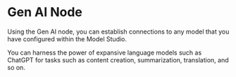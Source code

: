 # Gen AI Node

Using the Gen AI node, you can establish connections to any model that you have configured within the Model Studio.

You can harness the power of expansive language models such as ChatGPT for tasks such as content creation, summarization, translation, and so on.